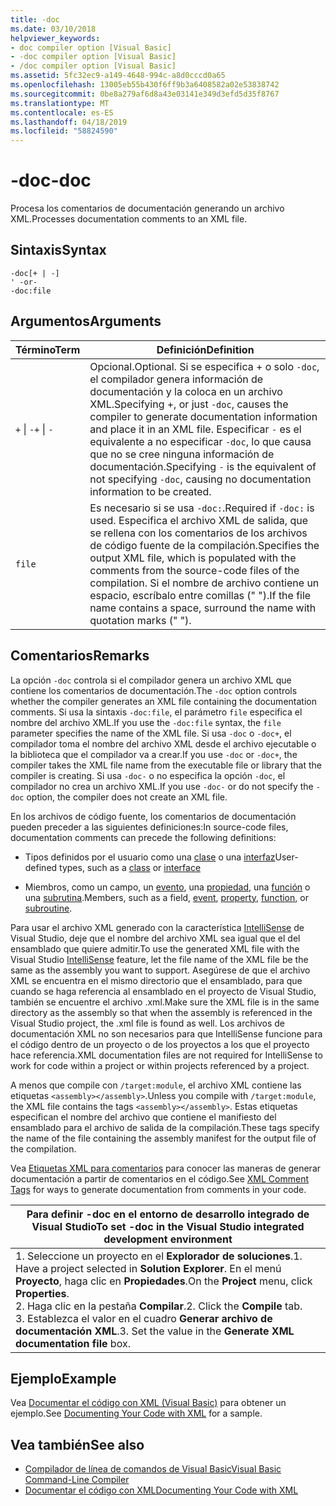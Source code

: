 ```yaml
---
title: -doc
ms.date: 03/10/2018
helpviewer_keywords:
- doc compiler option [Visual Basic]
- -doc compiler option [Visual Basic]
- /doc compiler option [Visual Basic]
ms.assetid: 5fc32ec9-a149-4648-994c-a8d0cccd0a65
ms.openlocfilehash: 13005eb55b430f6ff9b3a6408582a02e53838742
ms.sourcegitcommit: 0be8a279af6d8a43e03141e349d3efd5d35f8767
ms.translationtype: MT
ms.contentlocale: es-ES
ms.lasthandoff: 04/18/2019
ms.locfileid: "58824590"
---
```

# <a name="-doc"></a><span data-ttu-id="03001-102">-doc</span><span class="sxs-lookup"><span data-stu-id="03001-102">-doc</span></span>
<span data-ttu-id="03001-103">Procesa los comentarios de documentación generando un archivo XML.</span><span class="sxs-lookup"><span data-stu-id="03001-103">Processes documentation comments to an XML file.</span></span>  
  
## <a name="syntax"></a><span data-ttu-id="03001-104">Sintaxis</span><span class="sxs-lookup"><span data-stu-id="03001-104">Syntax</span></span>  
  
```  
-doc[+ | -]  
' -or-  
-doc:file  
```  
  
## <a name="arguments"></a><span data-ttu-id="03001-105">Argumentos</span><span class="sxs-lookup"><span data-stu-id="03001-105">Arguments</span></span>  
  
|<span data-ttu-id="03001-106">Término</span><span class="sxs-lookup"><span data-stu-id="03001-106">Term</span></span>|<span data-ttu-id="03001-107">Definición</span><span class="sxs-lookup"><span data-stu-id="03001-107">Definition</span></span>|  
|---|---|  
|<span data-ttu-id="03001-108">`+` &#124; `-`</span><span class="sxs-lookup"><span data-stu-id="03001-108">`+` &#124; `-`</span></span>|<span data-ttu-id="03001-109">Opcional.</span><span class="sxs-lookup"><span data-stu-id="03001-109">Optional.</span></span> <span data-ttu-id="03001-110">Si se especifica + o solo `-doc`, el compilador genera información de documentación y la coloca en un archivo XML.</span><span class="sxs-lookup"><span data-stu-id="03001-110">Specifying +, or just `-doc`, causes the compiler to generate documentation information and place it in an XML file.</span></span> <span data-ttu-id="03001-111">Especificar `-` es el equivalente a no especificar `-doc`, lo que causa que no se cree ninguna información de documentación.</span><span class="sxs-lookup"><span data-stu-id="03001-111">Specifying `-` is the equivalent of not specifying `-doc`, causing no documentation information to be created.</span></span>|  
|`file`|<span data-ttu-id="03001-112">Es necesario si se usa `-doc:`.</span><span class="sxs-lookup"><span data-stu-id="03001-112">Required if `-doc:` is used.</span></span> <span data-ttu-id="03001-113">Especifica el archivo XML de salida, que se rellena con los comentarios de los archivos de código fuente de la compilación.</span><span class="sxs-lookup"><span data-stu-id="03001-113">Specifies the output XML file, which is populated with the comments from the source-code files of the compilation.</span></span> <span data-ttu-id="03001-114">Si el nombre de archivo contiene un espacio, escríbalo entre comillas (" ").</span><span class="sxs-lookup"><span data-stu-id="03001-114">If the file name contains a space, surround the name with quotation marks (" ").</span></span>|  
  
## <a name="remarks"></a><span data-ttu-id="03001-115">Comentarios</span><span class="sxs-lookup"><span data-stu-id="03001-115">Remarks</span></span>  
 <span data-ttu-id="03001-116">La opción `-doc` controla si el compilador genera un archivo XML que contiene los comentarios de documentación.</span><span class="sxs-lookup"><span data-stu-id="03001-116">The `-doc` option controls whether the compiler generates an XML file containing the documentation comments.</span></span> <span data-ttu-id="03001-117">Si usa la sintaxis `-doc:file`, el parámetro `file` especifica el nombre del archivo XML.</span><span class="sxs-lookup"><span data-stu-id="03001-117">If you use the `-doc:file` syntax, the `file` parameter specifies the name of the XML file.</span></span> <span data-ttu-id="03001-118">Si usa `-doc` o `-doc+`, el compilador toma el nombre del archivo XML desde el archivo ejecutable o la biblioteca que el compilador va a crear.</span><span class="sxs-lookup"><span data-stu-id="03001-118">If you use `-doc` or `-doc+`, the compiler takes the XML file name from the executable file or library that the compiler is creating.</span></span> <span data-ttu-id="03001-119">Si usa `-doc-` o no especifica la opción `-doc`, el compilador no crea un archivo XML.</span><span class="sxs-lookup"><span data-stu-id="03001-119">If you use `-doc-` or do not specify the `-doc` option, the compiler does not create an XML file.</span></span>  
  
 <span data-ttu-id="03001-120">En los archivos de código fuente, los comentarios de documentación pueden preceder a las siguientes definiciones:</span><span class="sxs-lookup"><span data-stu-id="03001-120">In source-code files, documentation comments can precede the following definitions:</span></span>  
  
-   <span data-ttu-id="03001-121">Tipos definidos por el usuario como una [clase](../../../visual-basic/language-reference/statements/class-statement.md) o una [interfaz](../../../visual-basic/language-reference/statements/interface-statement.md)</span><span class="sxs-lookup"><span data-stu-id="03001-121">User-defined types, such as a [class](../../../visual-basic/language-reference/statements/class-statement.md) or [interface](../../../visual-basic/language-reference/statements/interface-statement.md)</span></span>  
  
-   <span data-ttu-id="03001-122">Miembros, como un campo, un [evento](../../../visual-basic/language-reference/statements/event-statement.md), una [propiedad](../../../visual-basic/language-reference/statements/property-statement.md), una [función](../../../visual-basic/language-reference/statements/function-statement.md) o una [subrutina](../../../visual-basic/language-reference/statements/sub-statement.md).</span><span class="sxs-lookup"><span data-stu-id="03001-122">Members, such as a field, [event](../../../visual-basic/language-reference/statements/event-statement.md), [property](../../../visual-basic/language-reference/statements/property-statement.md), [function](../../../visual-basic/language-reference/statements/function-statement.md), or [subroutine](../../../visual-basic/language-reference/statements/sub-statement.md).</span></span>  
  
 <span data-ttu-id="03001-123">Para usar el archivo XML generado con la característica [IntelliSense](/visualstudio/ide/using-intellisense) de Visual Studio, deje que el nombre del archivo XML sea igual que el del ensamblado que quiere admitir.</span><span class="sxs-lookup"><span data-stu-id="03001-123">To use the generated XML file with the Visual Studio [IntelliSense](/visualstudio/ide/using-intellisense) feature, let the file name of the XML file be the same as the assembly you want to support.</span></span> <span data-ttu-id="03001-124">Asegúrese de que el archivo XML se encuentra en el mismo directorio que el ensamblado, para que cuando se haga referencia al ensamblado en el proyecto de Visual Studio, también se encuentre el archivo .xml.</span><span class="sxs-lookup"><span data-stu-id="03001-124">Make sure the XML file is in the same directory as the assembly so that when the assembly is referenced in the Visual Studio project, the .xml file is found as well.</span></span> <span data-ttu-id="03001-125">Los archivos de documentación XML no son necesarios para que IntelliSense funcione para el código dentro de un proyecto o de los proyectos a los que el proyecto hace referencia.</span><span class="sxs-lookup"><span data-stu-id="03001-125">XML documentation files are not required for IntelliSense to work for code within a project or within projects referenced by a project.</span></span>  
  
 <span data-ttu-id="03001-126">A menos que compile con `/target:module`, el archivo XML contiene las etiquetas `<assembly></assembly>`.</span><span class="sxs-lookup"><span data-stu-id="03001-126">Unless you compile with `/target:module`, the XML file contains the tags `<assembly></assembly>`.</span></span> <span data-ttu-id="03001-127">Estas etiquetas especifican el nombre del archivo que contiene el manifiesto del ensamblado para el archivo de salida de la compilación.</span><span class="sxs-lookup"><span data-stu-id="03001-127">These tags specify the name of the file containing the assembly manifest for the output file of the compilation.</span></span>  
  
 <span data-ttu-id="03001-128">Vea [Etiquetas XML para comentarios](../../../visual-basic/language-reference/xmldoc/index.md) para conocer las maneras de generar documentación a partir de comentarios en el código.</span><span class="sxs-lookup"><span data-stu-id="03001-128">See [XML Comment Tags](../../../visual-basic/language-reference/xmldoc/index.md) for ways to generate documentation from comments in your code.</span></span>  
  
|<span data-ttu-id="03001-129">Para definir -doc en el entorno de desarrollo integrado de Visual Studio</span><span class="sxs-lookup"><span data-stu-id="03001-129">To set -doc in the Visual Studio integrated development environment</span></span>|  
|---|  
|<span data-ttu-id="03001-130">1.  Seleccione un proyecto en el **Explorador de soluciones**.</span><span class="sxs-lookup"><span data-stu-id="03001-130">1.  Have a project selected in **Solution Explorer**.</span></span> <span data-ttu-id="03001-131">En el menú **Proyecto**, haga clic en **Propiedades**.</span><span class="sxs-lookup"><span data-stu-id="03001-131">On the **Project** menu, click **Properties**.</span></span> <br /><span data-ttu-id="03001-132">2.  Haga clic en la pestaña **Compilar**.</span><span class="sxs-lookup"><span data-stu-id="03001-132">2.  Click the **Compile** tab.</span></span><br /><span data-ttu-id="03001-133">3.  Establezca el valor en el cuadro **Generar archivo de documentación XML**.</span><span class="sxs-lookup"><span data-stu-id="03001-133">3.  Set the value in the **Generate XML documentation file** box.</span></span>|  
  
## <a name="example"></a><span data-ttu-id="03001-134">Ejemplo</span><span class="sxs-lookup"><span data-stu-id="03001-134">Example</span></span>  
 <span data-ttu-id="03001-135">Vea [Documentar el código con XML (Visual Basic)](../../../visual-basic/programming-guide/program-structure/documenting-your-code-with-xml.md) para obtener un ejemplo.</span><span class="sxs-lookup"><span data-stu-id="03001-135">See [Documenting Your Code with XML](../../../visual-basic/programming-guide/program-structure/documenting-your-code-with-xml.md) for a sample.</span></span>  
  
## <a name="see-also"></a><span data-ttu-id="03001-136">Vea también</span><span class="sxs-lookup"><span data-stu-id="03001-136">See also</span></span>

- [<span data-ttu-id="03001-137">Compilador de línea de comandos de Visual Basic</span><span class="sxs-lookup"><span data-stu-id="03001-137">Visual Basic Command-Line Compiler</span></span>](../../../visual-basic/reference/command-line-compiler/index.md)
- [<span data-ttu-id="03001-138">Documentar el código con XML</span><span class="sxs-lookup"><span data-stu-id="03001-138">Documenting Your Code with XML</span></span>](../../../visual-basic/programming-guide/program-structure/documenting-your-code-with-xml.md)

